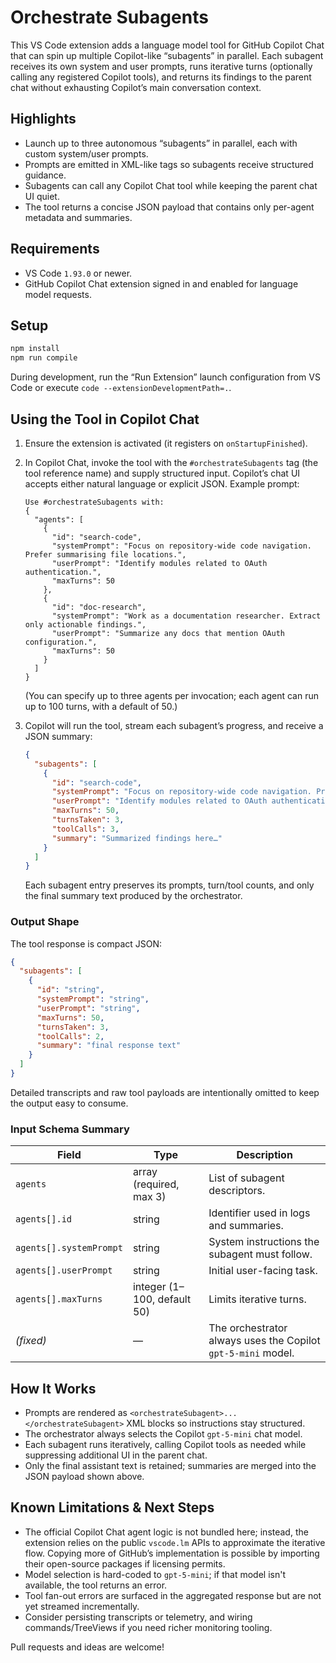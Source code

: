# Orchestrate Subagents

This VS Code extension adds a language model tool for GitHub Copilot Chat that can spin up multiple Copilot-like “subagents” in parallel. Each subagent receives its own system and user prompts, runs iterative turns (optionally calling any registered Copilot tools), and returns its findings to the parent chat without exhausting Copilot’s main conversation context.

## Highlights

- Launch up to three autonomous “subagents” in parallel, each with custom system/user prompts.
- Prompts are emitted in XML-like tags so subagents receive structured guidance.
- Subagents can call any Copilot Chat tool while keeping the parent chat UI quiet.
- The tool returns a concise JSON payload that contains only per-agent metadata and summaries.

## Requirements

- VS Code `1.93.0` or newer.
- GitHub Copilot Chat extension signed in and enabled for language model requests.

## Setup

```bash
npm install
npm run compile
```

During development, run the “Run Extension” launch configuration from VS Code or execute `code --extensionDevelopmentPath=.`.

## Using the Tool in Copilot Chat

1. Ensure the extension is activated (it registers on `onStartupFinished`).
2. In Copilot Chat, invoke the tool with the `#orchestrateSubagents` tag (the tool reference name) and supply structured input. Copilot’s chat UI accepts either natural language or explicit JSON. Example prompt:

   ```
   Use #orchestrateSubagents with:
   {
     "agents": [
       {
         "id": "search-code",
         "systemPrompt": "Focus on repository-wide code navigation. Prefer summarising file locations.",
         "userPrompt": "Identify modules related to OAuth authentication.",
         "maxTurns": 50
       },
       {
         "id": "doc-research",
         "systemPrompt": "Work as a documentation researcher. Extract only actionable findings.",
         "userPrompt": "Summarize any docs that mention OAuth configuration.",
         "maxTurns": 50
       }
     ]
   }
   ```

   (You can specify up to three agents per invocation; each agent can run up to 100 turns, with a default of 50.)

3. Copilot will run the tool, stream each subagent’s progress, and receive a JSON summary:

   ```json
   {
     "subagents": [
       {
         "id": "search-code",
         "systemPrompt": "Focus on repository-wide code navigation. Prefer summarising file locations.",
         "userPrompt": "Identify modules related to OAuth authentication.",
         "maxTurns": 50,
         "turnsTaken": 3,
         "toolCalls": 3,
         "summary": "Summarized findings here…"
       }
     ]
   }
   ```

   Each subagent entry preserves its prompts, turn/tool counts, and only the final summary text produced by the orchestrator.

### Output Shape

The tool response is compact JSON:

```json
{
  "subagents": [
    {
      "id": "string",
      "systemPrompt": "string",
      "userPrompt": "string",
      "maxTurns": 50,
      "turnsTaken": 3,
      "toolCalls": 2,
      "summary": "final response text"
    }
  ]
}
```

Detailed transcripts and raw tool payloads are intentionally omitted to keep the output easy to consume.

### Input Schema Summary

| Field | Type | Description |
| --- | --- | --- |
| `agents` | array (required, max 3) | List of subagent descriptors. |
| `agents[].id` | string | Identifier used in logs and summaries. |
| `agents[].systemPrompt` | string | System instructions the subagent must follow. |
| `agents[].userPrompt` | string | Initial user-facing task. |
| `agents[].maxTurns` | integer (1–100, default 50) | Limits iterative turns. |
| *(fixed)* | — | The orchestrator always uses the Copilot `gpt-5-mini` model. |

## How It Works

- Prompts are rendered as `<orchestrateSubagent>...</orchestrateSubagent>` XML blocks so instructions stay structured.
- The orchestrator always selects the Copilot `gpt-5-mini` chat model.
- Each subagent runs iteratively, calling Copilot tools as needed while suppressing additional UI in the parent chat.
- Only the final assistant text is retained; summaries are merged into the JSON payload shown above.

## Known Limitations & Next Steps

- The official Copilot Chat agent logic is not bundled here; instead, the extension relies on the public `vscode.lm` APIs to approximate the iterative flow. Copying more of GitHub’s implementation is possible by importing their open-source packages if licensing permits.
- Model selection is hard-coded to `gpt-5-mini`; if that model isn't available, the tool returns an error.
- Tool fan-out errors are surfaced in the aggregated response but are not yet streamed incrementally.
- Consider persisting transcripts or telemetry, and wiring commands/TreeViews if you need richer monitoring tooling.

Pull requests and ideas are welcome!
